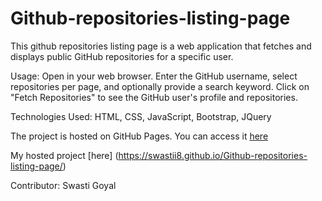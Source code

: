 # Github-repositories-listing-page

This github repositories listing page is a web application that fetches and displays public GitHub repositories for a specific user.


Usage: 
Open in your web browser.
Enter the GitHub username, select repositories per page, and optionally provide a search keyword.
Click on "Fetch Repositories" to see the GitHub user's profile and repositories.

Technologies Used: 
HTML,
CSS,
JavaScript,
Bootstrap,
JQuery

The project is hosted on GitHub Pages. You can access it [here](https://github.com/swastii8/Github-repositories-listing-page)


My hosted project [here] (https://swastii8.github.io/Github-repositories-listing-page/)


Contributor: 
Swasti Goyal

